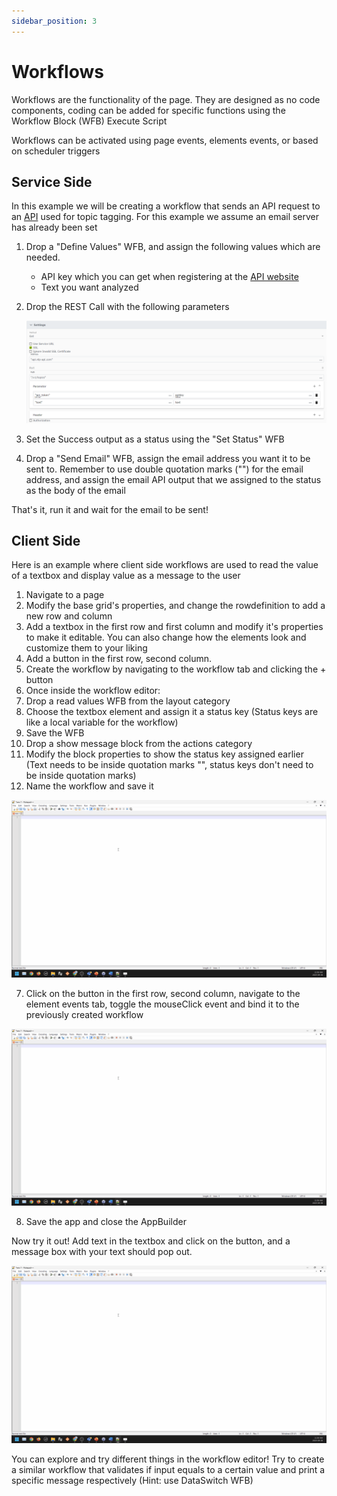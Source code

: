 ```yaml
---
sidebar_position: 3
---
```


# Workflows

Workflows are the functionality of the page. They are designed as no code components, coding can be added for specific functions using the Workflow Block (WFB) Execute Script

Workflows can be activated using page events, elements events, or based on scheduler triggers

## Service Side

In this example we will be creating a workflow that sends an API request to an [API](https://www.nlp-api.com/) used for topic tagging. For this example we assume an email server has already been set

1. Drop a "Define Values" WFB, and assign the following values which are needed.
   - API key which you can get when registering at the [API website](https://www.nlp-api.com/)
   - Text you want analyzed
2. Drop the REST Call with the following parameters
    <center>

   ![API parameters](../../static/img/API-params.png)

   </center>

3. Set the Success output as a status using the "Set Status" WFB
4. Drop a "Send Email" WFB, assign the email address you want it to be sent to. Remember to use double quotation marks ("") for the email address, and assign the email API output that we assigned to the status as the body of the email

That's it, run it and wait for the email to be sent!

## Client Side

Here is an example where client side workflows are used to read the value of a textbox and display value as a message to the user

1. Navigate to a page
2. Modify the base grid's properties, and change the rowdefinition to add a new row and column
3. Add a textbox in the first row and first column and modify it's properties to make it editable. You can also change how the elements look and customize them to your liking
4. Add a button in the first row, second column.
5. Create the workflow by navigating to the workflow tab and clicking the + button
6. Once inside the workflow editor:
7. Drop a read values WFB from the layout category
8. Choose the textbox element and assign it a status key (Status keys are like a local variable for the workflow)
9. Save the WFB
10. Drop a show message block from the actions category
11. Modify the block properties to show the status key assigned earlier (Text needs to be inside quotation marks "", status keys don't need to be inside quotation marks)
12. Name the workflow and save it

<center>

![Hello world gif](../../static/img/placeholder.gif)

</center>

7. Click on the button in the first row, second column, navigate to the element events tab, toggle the mouseClick event and bind it to the previously created workflow

<center>

![Hello world gif](../../static/img/placeholder.gif)

</center>

8. Save the app and close the AppBuilder

Now try it out! Add text in the textbox and click on the button, and a message box with your text should pop out.

<center>

![Hello world gif](../../static/img/placeholder.gif)

</center>

You can explore and try different things in the workflow editor! Try to create a similar workflow that validates if input equals to a certain value and print a specific message respectively (Hint: use DataSwitch WFB)
